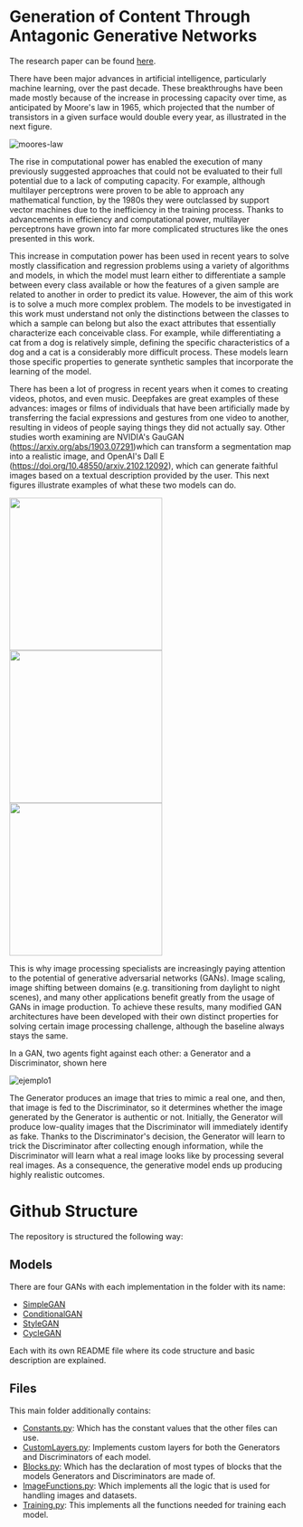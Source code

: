 # Generation of Content Through Antagonic Generative Networks

The research paper can be found [here](https://docta.ucm.es/entities/publication/d8f9cd1c-699a-4c1d-a637-98a314181244).

There have been major advances in artificial intelligence, particularly machine learning, over the past decade. These breakthroughs have been made mostly because of the increase in processing capacity over time, as anticipated by Moore's law in 1965, which projected that the number of transistors in a given surface would double every year, as illustrated in the next figure. 

![moores-law](https://user-images.githubusercontent.com/60478676/170839679-8f8ad6e0-e5a8-4c23-8b5a-05617620ffd5.jpg)


The rise in computational power has enabled the execution of many previously suggested approaches that could not be evaluated to their full potential due to a lack of computing capacity. 
For example, although multilayer perceptrons were proven to be able to approach any mathematical function, by the 1980s they were outclassed by support vector machines due to the inefficiency in the training process. Thanks to advancements in efficiency and computational power, multilayer perceptrons have grown into far more complicated structures like the ones presented in this work.

This increase in computation power has been used in recent years to solve mostly classification and regression problems using a variety of algorithms and models, in which the model must learn either to differentiate a sample between every class available or how the features of a given sample are related to another in order to predict its value. However, the aim of this work is to solve a much more complex problem. The models to be investigated in this work must understand not only the distinctions between the classes to which a sample can belong but also the exact attributes that essentially characterize each conceivable class. For example, while differentiating a cat from a dog is relatively simple, defining the specific characteristics of a dog and a cat is a considerably more difficult process. These models learn those specific properties to generate synthetic samples that incorporate the learning of the model.

There has been a lot of progress in recent years when it comes to creating videos, photos, and even music. Deepfakes are great examples of these advances: images or films of individuals that have been artificially made by transferring the facial expressions and gestures from one video to another, resulting in videos of people saying things they did not actually say. Other studies worth examining are NVIDIA's GauGAN (https://arxiv.org/abs/1903.07291)which can transform a segmentation map into a realistic image, and OpenAI's Dall E (https://doi.org/10.48550/arxiv.2102.12092), which can generate faithful images based on a textual description provided by the user.  This next figures illustrate examples of what these two models can do.



<p float="left">
  <img src="https://user-images.githubusercontent.com/60478676/170839738-d260e68d-2c81-47cc-acd0-f3725ca0173b.png" width="270">
  <img src="https://user-images.githubusercontent.com/60478676/170839740-f08bf15f-5900-49a8-9ba5-615f7c492019.jpg" width="270">
  <img src="https://user-images.githubusercontent.com/60478676/170839742-b45be7f9-0322-43be-b7ec-390bbaaa808a.png" width="270">
</p>




This is why image processing specialists are increasingly paying attention to the potential of generative adversarial networks (GANs). Image scaling, image shifting between domains (e.g. transitioning from daylight to night scenes), and many other applications benefit greatly from the usage of GANs in image production. To achieve these results, many modified GAN architectures have been developed with their own distinct properties for solving certain image processing challenge, although the baseline always stays the same.

In a GAN, two agents fight against each other: a Generator and a Discriminator, shown here

![ejemplo1](https://user-images.githubusercontent.com/60478676/170839850-ed761571-4221-4688-b8db-fb37d2efc675.png)


The Generator produces an image that tries to mimic a real one, and then, that image is fed to the Discriminator, so it determines whether the image generated by the Generator is authentic or not. Initially, the Generator will produce low-quality images that the Discriminator will immediately identify as fake. Thanks to the Discriminator's decision, the Generator will learn to trick the Discriminator after collecting enough information, while the Discriminator will learn what a real image looks like by processing several real images. As a consequence, the generative model ends up producing highly realistic outcomes.



# Github Structure

The repository is structured the following way:

## Models 
There are four GANs with each implementation in the folder with its name:

- [SimpleGAN](SimpleGAN)
- [ConditionalGAN](ConditionalGAN)
- [StyleGAN](StyleGAN)
- [CycleGAN](CycleGAN)

Each with its own README file where its code structure and basic description are explained.

## Files 
This main folder additionally contains:

- [Constants.py](Constants.py): Which has the constant values that the other files can use.
- [CustomLayers.py](CustomLayers.py): Implements custom layers for both the Generators and Discriminators of each model.
- [Blocks.py](Blocks.py): Which has the declaration of most types of blocks that the models Generators and Discriminators are made of.
- [ImageFunctions.py](ImageFunctions.py): Which implements all the logic that is used for handling images and datasets.
- [Training.py](Training.py): This implements all the functions needed for training each model.



